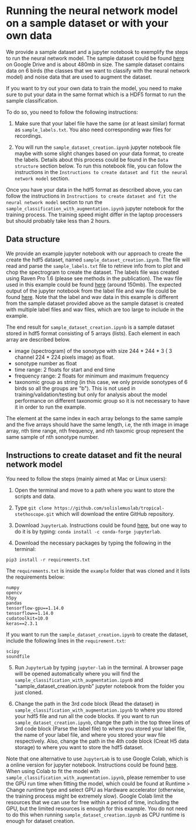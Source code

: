 # Running the neural network model on a sample dataset or with your own data

We provide a sample dataset and a jupyter notebook to exemplify the steps to run the neural network model. The sample dataset could be found [here](https://drive.google.com/file/d/101Mnahr0ZPVz1eFyBniNPNJ0NltlVhk6/view?usp=sharing) on Google Drive and is about 480mb in size. The sample dataset contains data on 6 birds (the classes that we want to classify with the neural network model) and noise data that are used to augment the dataset.

If you want to try out your own data to train the model, you need to make sure to put your data in the same format which is a HDF5 format to run the sample classification. 

To do so, you need to follow the following instructions:

1. Make sure that your label file have the same (or at least similar) format as `sample_labels.txt`. You also need corresponding wav files for recordings.

2. You will run the `sample_dataset_creation.ipynb` jupyter notebook file maybe with some slight changes based on your data format, to create the labels. Details about this process could be found in the `Data structure` section below. To run this notebook file, you can follow the instructions in the `Instructions to create dataset and fit the neural network model` section.

Once you have your data in the hdf5 format as described above, you can follow the instructions in `Instructions to create dataset and fit the neural network model` section to run the `sample_classification_with_augmentation.ipynb` jupyter notebook for the training process. The training speed might differ in the laptop processers but should probably take less than 2 hours.


## Data structure

We provide an example jupyter notebook with our approach to create the create the hdf5 dataset, named `sample_dataset_creation.ipynb`. The file will read and parse the `sample_labels.txt` file to retrieve info from to plot and chop the spectrogram to create the dataset. The labels file was created using Raven Pro 1.6 (please see methods in the publication). The wav file used in this example could be found [here](https://drive.google.com/file/d/1b0KzSFkvSakbIoQhLk9VHDX8Wi17d2xk/view?usp=sharing) (around 150mb). The expected output of the jupyter notebook from the label file and wav file could be found [here](https://drive.google.com/file/d/1IiNqZQEcxwT8BECapfM7bJS4Y9zmJUaw/view?usp=sharing).
Note that the label and wav data in this example is different from the sample dataset provided above as the sample dataset is created with multiple label files and wav files, which are too large to include in the example.

The end result for `sample_dataset_creation.ipynb` is a sample dataset stored in hdf5 format consisting of 5 arrays (lists). Each element in each array are described below.
- image (spectrogram) of the sonotype with size 244 * 244 * 3 ( 3 channel 224 * 224 pixels image) as float. 
- sonotype number as float
- time range: 2 floats for start and end time
- frequency range: 2 floats for minimum and maximum frequency
- taxonomic group as string (in this case, we only provide sonotypes of 6 birds so all the groups are "b"). This is not used in training/validation/testing but only for analysis about the model performance on different taxonomic group so it is not necessary to have it in order to run the example.

The element at the same index in each array belongs to the same sample and the five arrays should have the same length, i.e, the nth image in image array, nth time range, nth frequency, and nth taxomic group represent the same sample of nth sonotype number.


## Instructions to create dataset and fit the neural network model

You need to follow the steps (mainly aimed at Mac or Linux users):

1. Open the terminal and move to a path where you want to store the scripts and data.

2. Type `git clone https://github.com/solislemuslab/tropical-stethoscope.git` which will download the entire GitHub repository.

3. Download `JupyterLab`. Instructions could be found [here](https://jupyter.org/), but one way to do it is by typing: `conda install -c conda-forge jupyterlab`.

4. Download the necessary packages by typing the following in the terminal: 
```  
pip3 install -r requirements.txt
```
The `requirements.txt` is inside the `example` folder that was cloned and it lists the requirements below:
```
numpy
opencv
h5py
pandas
tensorflow-gpu==1.14.0
tensorflow==1.14.0
cudatoolkit=10.0
keras==2.3.1
```
If you want to run the `sample_dataset_creation.ipynb` to create the dataset, include the following lines in the `requirement.txt`:
```
scipy
soundfile
```

5. Run `JupyterLab` by typing `jupyter-lab` in the terminal. A browser page will be opened automatically where you will find the `sample_classification_with_augmentation.ipynb` and "sample_dataset_creation.ipynb" jupyter notebook from the folder you just cloned.

6. Change the path in the 3rd code block (Read the dataset) in `sample_classification_with_augmentation.ipynb` to where you stored your hdf5 file and run all the code blocks. If you want to run `sample_dataset_creation.ipynb`, change the path in the top three lines of 3rd code block (Parse the label file) to where you stored your label file, the name of your label file, and where you stored your wav file respectively. Also, change the path in the 4th code block (Creat H5 data storage) to where you want to store the hdf5 dataset.


Note that one alternative to use `JupyterLab` is to use Google Colab, which is a online version for jupyter notebook. Instructions could be found [here](https://colab.research.google.com/). When using Colab to fit the model with `sample_classification_with_augmentation.ipynb`, please remember to use the GPU run time when fitting the model, which could be found at Runtime > Change runtime type and select GPU as Hardware accelerator (otherwise, the training process might be extremely slow). Google Colab limit the resources that we can use for free within a period of time, including the GPU, but the limited resources is enough for this example. You do not need to do this when running `sample_dataset_creation.ipynb` as CPU runtime is enough for dataset creation.




